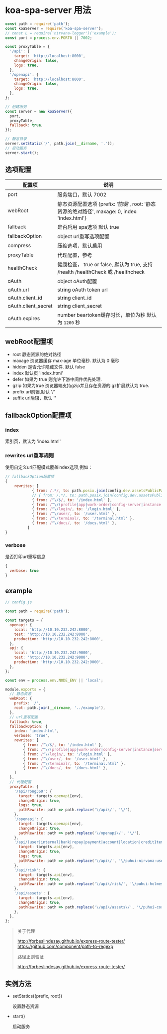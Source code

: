 # koa-spa-server 用法

```js
const path = require('path');
const koaServer = require('koa-spa-server');
// const L = require('nirvana-logger')('example');
const port = process.env.PORT0 || 7002;

const proxyTable = {
  '/api': {
    target: 'http://localhost:8000',
    changeOrigin: false,
    logs: true,
  },
  '/openapi': {
    target: 'http://localhost:8000',
    changeOrigin: false,
    logs: true,
  },
};

// 创建服务
const server = new koaServer({
  port,
  proxyTable,
  fallback: true,
});

// 静态目录
server.setStatic('/', path.join(__dirname, '.'));
// 启动服务
server.start();
```

## 选项配置

| 配置项 | 说明 |
| --- | --- |
| port | 服务端口，默认 7002
| webRoot | 静态资源配置选项  {prefix: '前辍', root: '静态资源的绝对路径', maxage: 0, index: 'index.html'}
| fallback | 是否启用 spa选项 默认 true
| fallbackOption | object url重写选项配置
| compress | 压缩选项，默认启用
| proxyTable | 代理配置，参考
| healthCheck | 健康检查， true or false, 默认为 true, 支持 /health /healthCheck 或 /healthcheck
| oAuth | object oAuth配置
| oAuth.url | string oAuth token url
| oAuth.client_id | string client_id
| oAuth.client_secret | string client_secret
| oAuth.expires | number  beartoken缓存时长，单位为秒 默认为 `1200` 秒

## webRoot配置项
- root     静态资源的绝对路径
- maxage   浏览器缓存 max-age 单位毫秒. 默认为 0 毫秒
- hidden   是否允许隐藏文件. 默认 false
- index    默认页 'index.html'
- defer    如果为 true 则允许下游中间件优先处理.
- gzip     如果为true 浏览器端支持gzip并且存在资源的.gz扩展默认为 true.
- prefix   url前辍,默认 '/'
- suffix   url后辍，默认 ''

## fallbackOption配置项
### index     
  索引页，默认为 'index.html'
### rewrites  url重写规则
  使用自定义url匹配模式覆盖index选项,例如：
```js
// fallbackOption配置项
{
    rewrites: [
            { from: /.*/, to: path.posix.join(config.dev.assetsPublicPath, 'index.html') },
            // { from: /.*/, to: path.posix.join(config.dev.assetsPublicPath, 'index.html') },
            { from: /^\/$/, to: '/index.html' },
            { from: /^\/(profile|app|work-order|config-server|instance|service|domain|log|oauth|cdn)/, to: '/profile.html' },
            { from: /^\/login/, to: '/login.html' },
            { from: /^\/user/, to: '/user.html' },
            { from: /^\/terminal/, to: '/terminal.html' },
            { from: /^\/docs/, to: '/docs.html' },
          ]
}
```

### verbose
是否打印url重写信息

```js
{
  verbose: true
}
```


## example

```js
// config.js

const path = require('path');

const targets = {
  openapi: {
    local: 'http://10.10.232.242:8000',
    test: 'http://10.10.232.242:8000',
    production: 'http://10.10.232.242:8000',
  },
  api: {
    local: 'http://10.10.232.242:9000',
    test: 'http://10.10.232.242:9000',
    production: 'http://10.10.232.242:9000',
  },
};

const env = process.env.NODE_ENV || 'local';

module.exports = {
  // 静态资源
  webRoot: {
    prefix: '/',
    root: path.join(__dirname, '../example'),
  },
  // url重写配置
  fallback: true,
  fallbackOption: {
    index: 'index.html',
    verbose: 'true',
    rewrites: [
        { from: /^\/$/, to: '/index.html' },
        { from: /^\/(profile|app|work-order|config-server|instance|service|domain|log|oauth|cdn)/, to: '/profile.html' },
        { from: /^\/login/, to: '/login.html' },
        { from: /^\/user/, to: '/user.html' },
        { from: /^\/terminal/, to: '/terminal.html' },
        { from: /^\/docs/, to: '/docs.html' },
    ]
  },
  // 代理配置
  proxyTable: {
    '/api/rong360': {
      target: targets.openapi[env],
      changeOrigin: true,
      logs: true,
      pathRewrite: path => path.replace('\/api\/', '\/'),
    },
    '/openapi': {
      target: targets.openapi[env],
      changeOrigin: true,
      pathRewrite: path => path.replace('\/openapi\/', '\/'),
    },
    '/api/(user|internal|bank|repay|payment|account|location|creditItem)': {
      target: targets.api[env],
      changeOrigin: true,
      logs: true,
      pathRewrite: path => path.replace('\/api\/', '\/puhui-nirvana-user\/'),
    },
    '/api/risk': {
      target: targets.api[env],
      changeOrigin: true,
      pathRewrite: path => path.replace('\/api\/risk/', '\/puhui-holmes-risk-assess/api/v2/'),
    },
    '/api/assets': {
      target: targets.api[env],
      changeOrigin: true,
      pathRewrite: path => path.replace('\/api\/assets\/', '\/puhui-core-server-cloud/api/'),
    },
  },
};
```


> 关于代理
>
> http://forbeslindesay.github.io/express-route-tester/
> https://github.com/component/path-to-regexp
>
> 路径正则验证
>
> http://forbeslindesay.github.io/express-route-tester/

## 实例方法

- setStatics({prefix, root})

	设置静态资源

- start()

	启动服务




